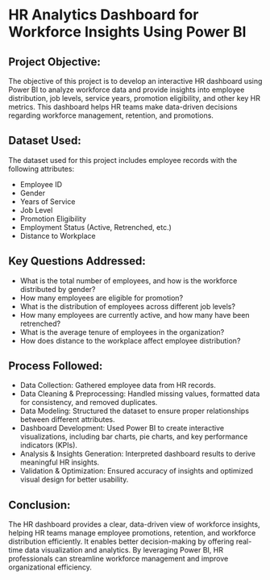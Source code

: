 # HR Analytics Dashboard for Workforce Insights Using Power BI

## Project Objective:
The objective of this project is to develop an interactive HR dashboard using Power BI to analyze workforce data and provide insights into employee distribution, job levels, service years, promotion eligibility, and other key HR metrics. This dashboard helps HR teams make data-driven decisions regarding workforce management, retention, and promotions.

## Dataset Used:

The dataset used for this project includes employee records with the following attributes:

- Employee ID
- Gender
- Years of Service
- Job Level
- Promotion Eligibility
- Employment Status (Active, Retrenched, etc.)
- Distance to Workplace

## Key Questions Addressed:

- What is the total number of employees, and how is the workforce distributed by gender?
- How many employees are eligible for promotion?
- What is the distribution of employees across different job levels?
- How many employees are currently active, and how many have been retrenched?
- What is the average tenure of employees in the organization?
- How does distance to the workplace affect employee distribution?

## Process Followed:

- Data Collection: Gathered employee data from HR records.
- Data Cleaning & Preprocessing: Handled missing values, formatted data for consistency, and removed duplicates.
- Data Modeling: Structured the dataset to ensure proper relationships between different attributes.
- Dashboard Development: Used Power BI to create interactive visualizations, including bar charts, pie charts, and key performance indicators (KPIs).
- Analysis & Insights Generation: Interpreted dashboard results to derive meaningful HR insights.
- Validation & Optimization: Ensured accuracy of insights and optimized visual design for better usability.

## Conclusion:
  The HR dashboard provides a clear, data-driven view of workforce insights, helping HR teams manage employee promotions, retention, and workforce distribution efficiently. It enables better decision-making by   offering real-time data visualization and analytics. By leveraging Power BI, HR professionals can streamline workforce management and improve organizational efficiency.
